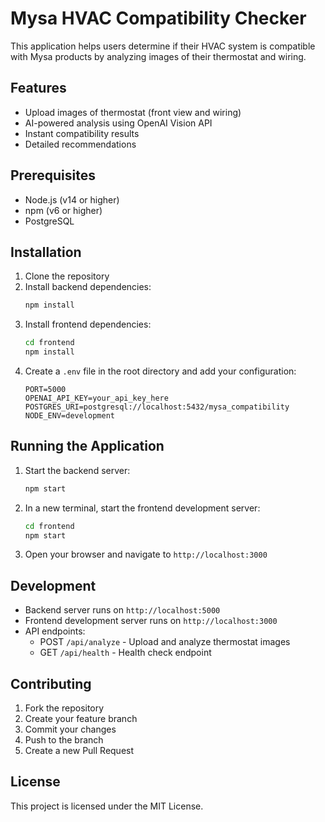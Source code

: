 # Mysa HVAC Compatibility Checker

This application helps users determine if their HVAC system is compatible with Mysa products by analyzing images of their thermostat and wiring.

## Features

- Upload images of thermostat (front view and wiring)
- AI-powered analysis using OpenAI Vision API
- Instant compatibility results
- Detailed recommendations

## Prerequisites

- Node.js (v14 or higher)
- npm (v6 or higher)
- PostgreSQL

## Installation

1. Clone the repository
2. Install backend dependencies:
   ```bash
   npm install
   ```
3. Install frontend dependencies:
   ```bash
   cd frontend
   npm install
   ```
4. Create a `.env` file in the root directory and add your configuration:
   ```
   PORT=5000
   OPENAI_API_KEY=your_api_key_here
   POSTGRES_URI=postgresql://localhost:5432/mysa_compatibility
   NODE_ENV=development
   ```

## Running the Application

1. Start the backend server:
   ```bash
   npm start
   ```
2. In a new terminal, start the frontend development server:
   ```bash
   cd frontend
   npm start
   ```
3. Open your browser and navigate to `http://localhost:3000`

## Development

- Backend server runs on `http://localhost:5000`
- Frontend development server runs on `http://localhost:3000`
- API endpoints:
  - POST `/api/analyze` - Upload and analyze thermostat images
  - GET `/api/health` - Health check endpoint

## Contributing

1. Fork the repository
2. Create your feature branch
3. Commit your changes
4. Push to the branch
5. Create a new Pull Request

## License

This project is licensed under the MIT License.
